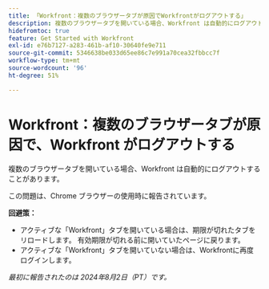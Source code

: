 ```yaml
---
title: 「Workfront：複数のブラウザータブが原因でWorkfrontがログアウトする」
description: 複数のブラウザータブを開いている場合、Workfront は自動的にログアウトすることがあります。
hidefromtoc: true
feature: Get Started with Workfront
exl-id: e76b7127-a283-461b-af10-30640fe9e711
source-git-commit: 5346638be033d65ee86c7e991a70cea32fbbcc7f
workflow-type: tm+mt
source-wordcount: '96'
ht-degree: 51%

---
```


# Workfront：複数のブラウザータブが原因で、Workfront がログアウトする

<!--Valid issue, won't fix-->

複数のブラウザータブを開いている場合、Workfront は自動的にログアウトすることがあります。

この問題は、Chrome ブラウザーの使用時に報告されています。

**回避策：**

* アクティブな「Workfront」タブを開いている場合は、期限が切れたタブをリロードします。 有効期限が切れる前に開いていたページに戻ります。
* アクティブな「Workfront」タブを開いていない場合は、Workfrontに再度ログインします。

_最初に報告されたのは 2024年8月2日（PT）です。_

